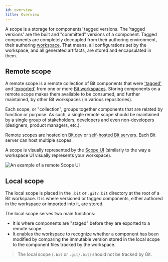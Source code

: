 ```yaml
---
id: overview
title: Overview
---
```


A scope is a storage for components' tagged versions. The 'tagged versions' are the built and "committed" versions of a component. Tagged components are completely decoupled from their authoring environment, their authoring [workspace](/docs/workspace/overview). That means, all configurations set by the workspace, and all generated artifacts, are stored and encapsulated in them.
## Remote scope

A remote scope is a remote collection of Bit components that were ['tagged'](/docs/getting-started/version) and ['exported'](/docs/getting-started/export-to-scope) from one or more [Bit workspaces](/docs/workspace/overview). Storing components on a remote scope makes them available to be consumed, and further maintained, by other Bit workspaces (in various repositories). 

Each scope, or "collection", groups together components that are related by function or purpose. As such, a single remote scope should be maintained by a single group of stakeholders, developers and even non-developers (designers, product managers, etc.).

Remote scopes are hosted on [Bit.dev](https://bit.dev) or [self-hosted Bit servers](/docs/scope/self-host-bit-scope). Each Bit server can host multiple scopes.

A scope is visually represented by the [Scope UI](TODO) (similarly to the way a workspace UI visually represents your workspace).

![An example of a remote Scope UI](/img/remote_scope_ui.png)

## Local scope

The local scope is placed in the `.bit` or `.git/.bit` directory at the root of a Bit workspace. It is where versioned or tagged components, either authored in the workspace or imported into it, are stored. 

The local scope serves two main functions:

* It is where components are "staged" before they are exported to a remote scope.
* It enables the workspace to recognize whether a component has been modified by comparing the immutable version stored in the local scope to the component files tracked by the workspace.

> The local scope (`.bit` or `.git/.bit`) should not be tracked by Git.